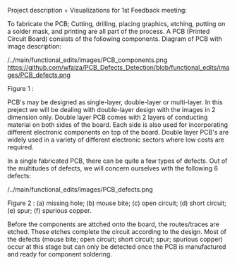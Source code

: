 Project description + Visualizations for 1st Feedback meeting:

To fabricate the PCB; Cutting, drilling, placing graphics, etching, putting on a solder mask, and printing are all part of the process.
A PCB (Printed Circuit Board) consists of the following components.
Diagram of PCB with image description:

/../main/functional_edits/images/PCB_components.png
https://github.com/wfaiza/PCB_Defects_Detection/blob/functional_edits/images/PCB_defects.png

Figure 1 : 

PCB's may be designed as single-layer, double-layer or multi-layer. In this preject we will be dealing with double-layer design with the images in 2 dimension only.
Double layer PCB comes with 2 layers of conducting material on both sides of the board. Each side is also used for incorporating different electronic components on top of the board. 
Double layer PCB's are widely used in a variety of different electronic sectors where low costs are required.

In a single fabricated PCB, there can be quite a few types of defects. Out of the multitudes of defects, we will concern ourselves with the following 6 defects:

/../main/functional_edits/images/PCB_defects.png

Figure 2 : (a) missing hole; (b) mouse bite; (c) open circuit; (d) short circuit; (e) spur; (f) spurious copper.

Before the components are attched onto the board, the routes/traces are etched. These etches complete the circuit according to the design. 
Most of the defects (mouse bite; open circuit; short circuit; spur; spurious copper) occur at this stage but can only be detected once the PCB is manufactured and ready for component soldering.





